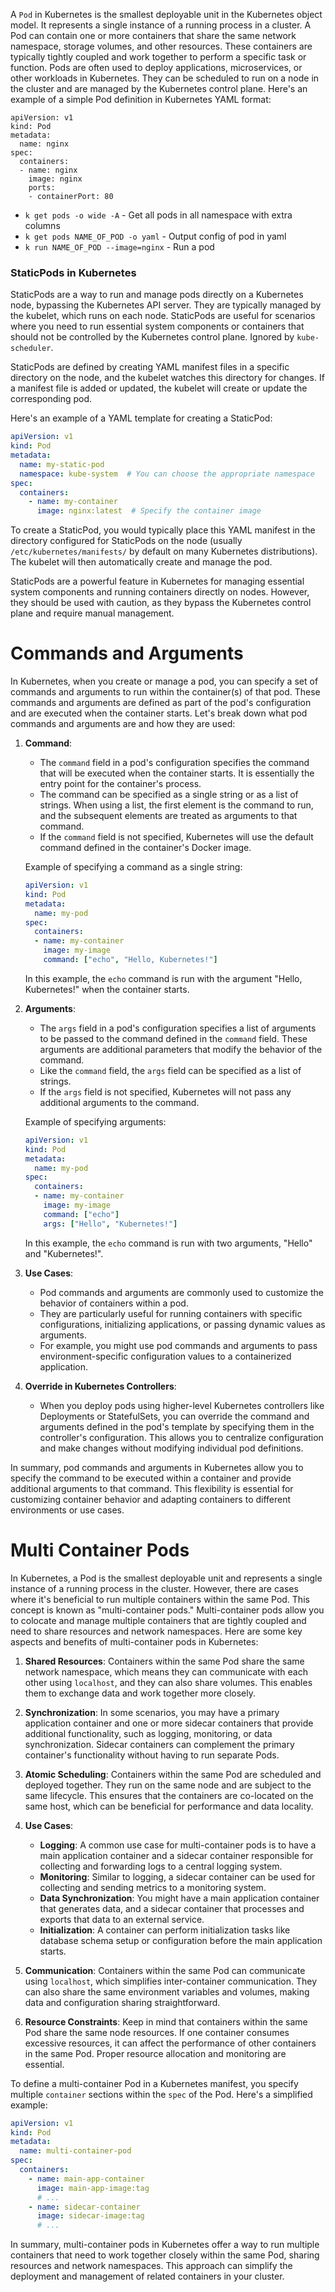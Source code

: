 A `Pod` in Kubernetes is the smallest deployable unit in the Kubernetes object model. It represents a single instance of a running process in a cluster. A Pod can contain one or more containers that share the same network namespace, storage volumes, and other resources. These containers are typically tightly coupled and work together to perform a specific task or function. Pods are often used to deploy applications, microservices, or other workloads in Kubernetes. They can be scheduled to run on a node in the cluster and are managed by the Kubernetes control plane. 
Here's an example of a simple Pod definition in Kubernetes YAML format:
``` Pod
apiVersion: v1
kind: Pod
metadata:
  name: nginx
spec:
  containers:
  - name: nginx
    image: nginx
    ports:
    - containerPort: 80
```

- `k get pods -o wide -A` - Get all pods in all namespace with extra columns
- `k get pods NAME_OF_POD -o yaml` - Output config of pod in yaml
- `k run NAME_OF_POD --image=nginx` - Run a pod

### StaticPods in Kubernetes

StaticPods are a way to run and manage pods directly on a Kubernetes node, bypassing the Kubernetes API server. They are typically managed by the kubelet, which runs on each node. StaticPods are useful for scenarios where you need to run essential system components or containers that should not be controlled by the Kubernetes control plane. Ignored by `kube-scheduler`.

StaticPods are defined by creating YAML manifest files in a specific directory on the node, and the kubelet watches this directory for changes. If a manifest file is added or updated, the kubelet will create or update the corresponding pod.

Here's an example of a YAML template for creating a StaticPod:

```yaml
apiVersion: v1
kind: Pod
metadata:
  name: my-static-pod
  namespace: kube-system  # You can choose the appropriate namespace
spec:
  containers:
    - name: my-container
      image: nginx:latest  # Specify the container image
```

To create a StaticPod, you would typically place this YAML manifest in the directory configured for StaticPods on the node (usually `/etc/kubernetes/manifests/` by default on many Kubernetes distributions). The kubelet will then automatically create and manage the pod.

StaticPods are a powerful feature in Kubernetes for managing essential system components and running containers directly on nodes. However, they should be used with caution, as they bypass the Kubernetes control plane and require manual management.

# Commands and Arguments

In Kubernetes, when you create or manage a pod, you can specify a set of commands and arguments to run within the container(s) of that pod. These commands and arguments are defined as part of the pod's configuration and are executed when the container starts. Let's break down what pod commands and arguments are and how they are used:

1. **Command**:
   - The `command` field in a pod's configuration specifies the command that will be executed when the container starts. It is essentially the entry point for the container's process.
   - The command can be specified as a single string or as a list of strings. When using a list, the first element is the command to run, and the subsequent elements are treated as arguments to that command.
   - If the `command` field is not specified, Kubernetes will use the default command defined in the container's Docker image.

   Example of specifying a command as a single string:
   ```yaml
   apiVersion: v1
   kind: Pod
   metadata:
     name: my-pod
   spec:
     containers:
     - name: my-container
       image: my-image
       command: ["echo", "Hello, Kubernetes!"]
   ```

   In this example, the `echo` command is run with the argument "Hello, Kubernetes!" when the container starts.

2. **Arguments**:
   - The `args` field in a pod's configuration specifies a list of arguments to be passed to the command defined in the `command` field. These arguments are additional parameters that modify the behavior of the command.
   - Like the `command` field, the `args` field can be specified as a list of strings.
   - If the `args` field is not specified, Kubernetes will not pass any additional arguments to the command.

   Example of specifying arguments:
   ```yaml
   apiVersion: v1
   kind: Pod
   metadata:
     name: my-pod
   spec:
     containers:
     - name: my-container
       image: my-image
       command: ["echo"]
       args: ["Hello", "Kubernetes!"]
   ```

   In this example, the `echo` command is run with two arguments, "Hello" and "Kubernetes!".

3. **Use Cases**:
   - Pod commands and arguments are commonly used to customize the behavior of containers within a pod.
   - They are particularly useful for running containers with specific configurations, initializing applications, or passing dynamic values as arguments.
   - For example, you might use pod commands and arguments to pass environment-specific configuration values to a containerized application.

4. **Override in Kubernetes Controllers**:
   - When you deploy pods using higher-level Kubernetes controllers like Deployments or StatefulSets, you can override the command and arguments defined in the pod's template by specifying them in the controller's configuration. This allows you to centralize configuration and make changes without modifying individual pod definitions.

In summary, pod commands and arguments in Kubernetes allow you to specify the command to be executed within a container and provide additional arguments to that command. This flexibility is essential for customizing container behavior and adapting containers to different environments or use cases.

# Multi Container Pods
In Kubernetes, a Pod is the smallest deployable unit and represents a single instance of a running process in the cluster. However, there are cases where it's beneficial to run multiple containers within the same Pod. This concept is known as "multi-container pods." Multi-container pods allow you to colocate and manage multiple containers that are tightly coupled and need to share resources and network namespaces. Here are some key aspects and benefits of multi-container pods in Kubernetes:

1. **Shared Resources**: Containers within the same Pod share the same network namespace, which means they can communicate with each other using `localhost`, and they can also share volumes. This enables them to exchange data and work together more closely.

2. **Synchronization**: In some scenarios, you may have a primary application container and one or more sidecar containers that provide additional functionality, such as logging, monitoring, or data synchronization. Sidecar containers can complement the primary container's functionality without having to run separate Pods.

3. **Atomic Scheduling**: Containers within the same Pod are scheduled and deployed together. They run on the same node and are subject to the same lifecycle. This ensures that the containers are co-located on the same host, which can be beneficial for performance and data locality.

4. **Use Cases**:
    - **Logging**: A common use case for multi-container pods is to have a main application container and a sidecar container responsible for collecting and forwarding logs to a central logging system.
    - **Monitoring**: Similar to logging, a sidecar container can be used for collecting and sending metrics to a monitoring system.
    - **Data Synchronization**: You might have a main application container that generates data, and a sidecar container that processes and exports that data to an external service.
    - **Initialization**: A container can perform initialization tasks like database schema setup or configuration before the main application starts.

5. **Communication**: Containers within the same Pod can communicate using `localhost`, which simplifies inter-container communication. They can also share the same environment variables and volumes, making data and configuration sharing straightforward.

6. **Resource Constraints**: Keep in mind that containers within the same Pod share the same node resources. If one container consumes excessive resources, it can affect the performance of other containers in the same Pod. Proper resource allocation and monitoring are essential.

To define a multi-container Pod in a Kubernetes manifest, you specify multiple `container` sections within the `spec` of the Pod. Here's a simplified example:

```yaml
apiVersion: v1
kind: Pod
metadata:
  name: multi-container-pod
spec:
  containers:
    - name: main-app-container
      image: main-app-image:tag
      # ...
    - name: sidecar-container
      image: sidecar-image:tag
      # ...
```

In summary, multi-container pods in Kubernetes offer a way to run multiple containers that need to work together closely within the same Pod, sharing resources and network namespaces. This approach can simplify the deployment and management of related containers in your cluster.